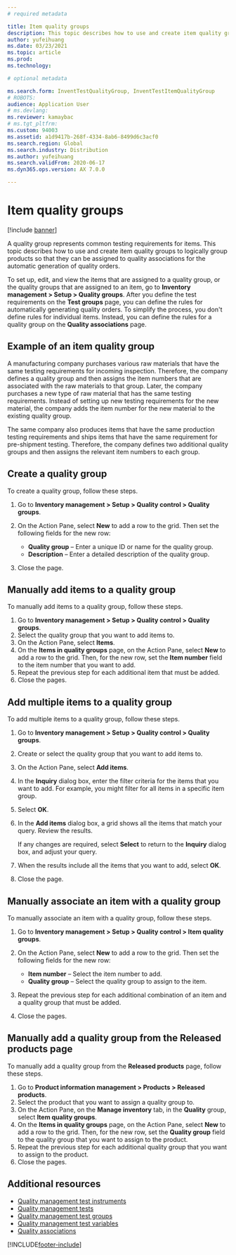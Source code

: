 ```yaml
---
# required metadata

title: Item quality groups
description: This topic describes how to use and create item quality groups to logically group products so that they can be assigned to quality associations for the automatic generation of quality orders.
author: yufeihuang
ms.date: 03/23/2021
ms.topic: article
ms.prod:
ms.technology:

# optional metadata

ms.search.form: InventTestQualityGroup, InventTestItemQualityGroup
# ROBOTS:
audience: Application User
# ms.devlang:
ms.reviewer: kamaybac
# ms.tgt_pltfrm:
ms.custom: 94003
ms.assetid: a1d9417b-268f-4334-8ab6-8499d6c3acf0
ms.search.region: Global
ms.search.industry: Distribution
ms.author: yufeihuang
ms.search.validFrom: 2020-06-17
ms.dyn365.ops.version: AX 7.0.0

---
```


# Item quality groups

[!include [banner](../includes/banner.md)]

A quality group represents common testing requirements for items. This topic describes how to use and create item quality groups to logically group products so that they can be assigned to quality associations for the automatic generation of quality orders.

To set up, edit, and view the items that are assigned to a quality group, or the quality groups that are assigned to an item, go to **Inventory management \> Setup \> Quality groups**. After you define the test requirements on the **Test groups** page, you can define the rules for automatically generating quality orders. To simplify the process, you don't define rules for individual items. Instead, you can define the rules for a quality group on the **Quality associations** page.

## Example of an item quality group

A manufacturing company purchases various raw materials that have the same testing requirements for incoming inspection. Therefore, the company defines a quality group and then assigns the item numbers that are associated with the raw materials to that group. Later, the company purchases a new type of raw material that has the same testing requirements. Instead of setting up new testing requirements for the new material, the company adds the item number for the new material to the existing quality group.

The same company also produces items that have the same production testing requirements and ships items that have the same requirement for pre-shipment testing. Therefore, the company defines two additional quality groups and then assigns the relevant item numbers to each group.

## Create a quality group

To create a quality group, follow these steps.

1. Go to **Inventory management \> Setup \> Quality control \> Quality groups**.
1. On the Action Pane, select **New** to add a row to the grid. Then set the following fields for the new row:

    - **Quality group** – Enter a unique ID or name for the quality group.
    - **Description** – Enter a detailed description of the quality group.

1. Close the page.

## Manually add items to a quality group

To manually add items to a quality group, follow these steps.

1. Go to **Inventory management \> Setup \> Quality control \> Quality groups**.
1. Select the quality group that you want to add items to.
1. On the Action Pane, select **Items**.
1. On the **Items in quality groups** page, on the Action Pane, select **New** to add a row to the grid. Then, for the new row, set the **Item number** field to the item number that you want to add.
1. Repeat the previous step for each additional item that must be added.
1. Close the pages.

## Add multiple items to a quality group

To add multiple items to a quality group, follow these steps.

1. Go to **Inventory management \> Setup \> Quality control \> Quality groups**.
1. Create or select the quality group that you want to add items to.
1. On the Action Pane, select **Add items**.
1. In the **Inquiry** dialog box, enter the filter criteria for the items that you want to add. For example, you might filter for all items in a specific item group.
1. Select **OK**.
1. In the **Add items** dialog box, a grid shows all the items that match your query. Review the results.

    If any changes are required, select **Select** to return to the **Inquiry** dialog box, and adjust your query.

1. When the results include all the items that you want to add, select **OK**.
1. Close the page.

## Manually associate an item with a quality group

To manually associate an item with a quality group, follow these steps.

1. Go to **Inventory management \> Setup \> Quality control \> Item quality groups**.
1. On the Action Pane, select **New** to add a row to the grid. Then set the following fields for the new row:

    - **Item number** – Select the item number to add.
    - **Quality group** – Select the quality group to assign to the item.

1. Repeat the previous step for each additional combination of an item and a quality group that must be added.
1. Close the pages.

## Manually add a quality group from the Released products page

To manually add a quality group from the **Released products** page, follow these steps.

1. Go to **Product information management \> Products \> Released products**.
1. Select the product that you want to assign a quality group to.
1. On the Action Pane, on the **Manage inventory** tab, in the **Quality** group, select **Item quality groups**.
1. On the **Items in quality groups** page, on the Action Pane, select **New** to add a row to the grid. Then, for the new row, set the **Quality group** field to the quality group that you want to assign to the product.
1. Repeat the previous step for each additional quality group that you want to assign to the product.
1. Close the pages.

## Additional resources

- [Quality management test instruments](quality-test-instruments.md)
- [Quality management tests](quality-tests.md)
- [Quality management test groups](quality-test-groups.md)
- [Quality management test variables](quality-test-variables.md)
- [Quality associations](quality-associations.md)

[!INCLUDE[footer-include](../../includes/footer-banner.md)]
